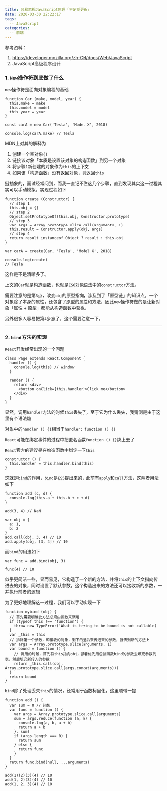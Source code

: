```yaml
---
title: 容易忽视JavaScript原理「不定期更新」
date: 2020-03-30 22:22:17
tags:
  -- JavaScript
categories:
  -- 前端
---
```


参考资料：
1. https://developer.mozilla.org/zh-CN/docs/Web/JavaScript
2. JavaScript高级程序设计

### 1. ``New``操作符到底做了什么

``new``操作符是面向对象编程的基础

```
function Car (make, model, year) {
  this.make = make
  this.model = model
  this.year = year
}

const carA = new Car('Tesla', 'Model X', 2018)

console.log(carA.make) // Tesla
```

MDN上对其的解释为

1. 创建一个空对象``{}``
2. 链接该对象「本质是设置该对象的构造函数」到另一个对象
3. 将步骤``1``新创建的对象作为``this``的上下文
4. 如果该「构造函数」没有返回对象，则返回``this``

挺抽象的，面试经常问到，而我一直记不住这几个步骤，直到发现其实这一过程其实可以手动模拟，实现过程如下

```
function create (Constructor) {
  // step 1
  this.obj = {}
  // step 2
  Object.setPrototypeOf(this.obj, Constructor.prototype)
  // step 3
  var args = Array.prototype.slice.call(arguments, 1)
  this.result = Constructor.apply(obj, args)
  // step 4
  return result instanceof Object ? result : this.obj
}

var carA = create(Car, 'Tesla', 'Model X', 2018)

console.log(create)
// Tesla
```

这样是不是清晰多了。

上文的``Car``就是构造函数，也就是``ES6``对象语法中的``constructor``方法。

需要注意的是第``3``点，改变``obj``的原型指向，涉及到了「原型链」的知识点，一个对象除了本身的属性，还包含了原型的属性和方法，因此``new``操作符做的是让新对象「属性 + 原型」都能从构造函数中获得。

另外很多人容易把第``4``步忘了，这个需要注意一下。

---

### 2. ``bind``方法的实现

``React``开发经常出现的一个问题

```
class Page extends React.Component {
  handler () {
    console.log(this) // window
  }

  render () {
    return <div>
      <button onClick={this.handler}>Click me</button>
    </div>
  }
}
```

显然，调用``handler``方法的时候``this``丢失了，至于它为什么丢失，我猜测是由于这里有个语法糖

对象中的``handler () {}``相当于``handler: function () {}``

``React``可能在绑定事件的过程中把匿名函数``function () {}``绑上去了

``React``官方的建议是在构造函数中绑定一下``this``

```
constructor () {
  this.handler = this.handler.bind(this)
}
```

这就是``bind``的作用，``bind``是``ES5``提出来的，此前有``apply``和``call``方法，这两者用法如下

```
function add (c, d) {
  console.log(this.a + this.b + c + d)
}

add(3, 4) // NaN

var obj = {
  a: 1,
  b: 2
} 
add.call(obj, 3, 4) // 10
add.apply(obj, [3, 4]) // 10
```

而``bind``的用法如下

```
var func = add.bind(obj, 3)

func(4) // 10
```

似乎更简洁一些，显而易见，它构造了一个新的方法，并将``this``的上下文指向传进去的对象，同时设置了默认参数，这个构造出来的方法还可以接收新的参数，一并执行前者的逻辑

为了更好地理解这一过程，我们可以手动实现一下

```
function mybind (obj) {
  // 首先需要明确此方法必须由函数来调用
  if (typeof this !== 'function') {
    throw new TypeError('What is trying to be bound is not callable)
  }
  var _this = this
  // 排除第一个参数，即接收的对象，剩下的是后来传进来的参数，就传到新的方法上
  var args = Array.prototype.slice(arguments, 1)
  var bound = function () {
    // 调用的时候，首先将this指向obj，接着优先用包装函数bind的参数去填充参数列表，然后填充新传入的参数
    return _this.call(obj, Array.prototype.slice.call(args.concat(arguments)))
  }
  return bound
}
```

``bind``除了处理丢失``this``的情况，还常用于函数柯里化，这里顺带一提

```
function add () {
  var sum = 0 // 闭包
  var func = function () {
    var args = Array.prototype.slice.call(arguments)
    sum = args.reduce(function (a, b) {
      console.log(a, b, a + b)
      return a + b
    }, sum)
    if (args.length === 0) {
      return sum
    } else {
      return func
    }
  }
  return func.bind(null, ...arguments)
}

add(1)(2)(3)(4) // 10
add(1, 2)(3)(4) // 10
add(1, 2, 3)(4) // 10
```